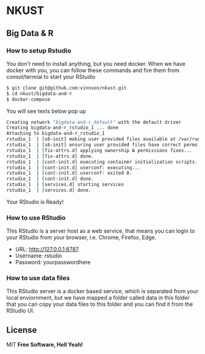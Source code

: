 # NKUST
## Big Data & R
### How to setup Rstudio
You don't need to install anything, but you need docker.
When we have docker with you, you can follow these commands and fire them from consol/termial to start your RStudio

```sh
$ git clone git@github.com:vinnson/nkust.git
$ cd nkust/bigdata-and-r
$ docker-compose
```

You will see texts below pop up
```sh
Creating network "bigdata-and-r_default" with the default driver
Creating bigdata-and-r_rstudio_1 ... done
Attaching to bigdata-and-r_rstudio_1
rstudio_1  | [s6-init] making user provided files available at /var/run/s6/etc...exited 0.
rstudio_1  | [s6-init] ensuring user provided files have correct perms...exited 0.
rstudio_1  | [fix-attrs.d] applying ownership & permissions fixes...
rstudio_1  | [fix-attrs.d] done.
rstudio_1  | [cont-init.d] executing container initialization scripts...
rstudio_1  | [cont-init.d] userconf: executing...
rstudio_1  | [cont-init.d] userconf: exited 0.
rstudio_1  | [cont-init.d] done.
rstudio_1  | [services.d] starting services
rstudio_1  | [services.d] done.
```
Your RStudio is Ready!

### How to use RStudio
This RStudio is a server host as a web service, that means you can login to your RStudio from your browser, i.e. Chrome, Firefox, Edge.
  - URL: http://127.0.0.1:8787
  - Username: rstudio
  - Password: yourpasswordhere

### How to use data files
This RStudio server is a docker based service, which is separated from your local enviornment, but we have mapped a folder called data in this folder that you can copy your data files to this folder and you can find it from the RStudio UI.

License
----

MIT
**Free Software, Hell Yeah!**
